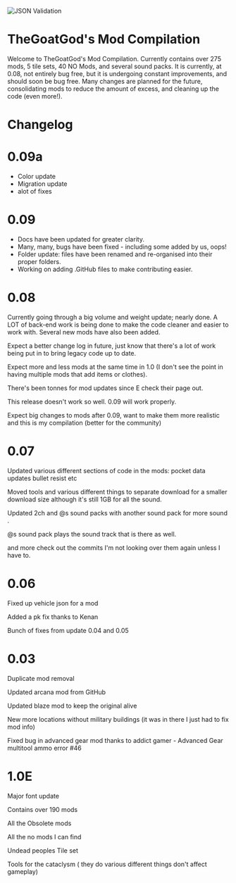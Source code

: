![JSON Validation](https://github.com/TheGoatGod/Goats-Mod-Compilation/workflows/JSON%20Validation/badge.svg?branch=Experimental-Mod-Pack)

# TheGoatGod's Mod Compilation
Welcome to TheGoatGod's Mod Compilation. Currently contains over 275 mods, 5 tile sets, 40 NO Mods, and several sound packs. It is currently, at 0.08, not entirely bug free, but it is undergoing constant improvements, and should soon be bug free. Many changes are planned for the future, consolidating mods to reduce the amount of excess, and cleaning up the code (even more!).

# Changelog
# 0.09a
- Color update
- Migration update
- alot of fixes

# 0.09
- Docs have been updated for greater clarity.
- Many, many, bugs have been fixed - including some added by us, oops!
- Folder update: files have been renamed and re-organised into their proper folders.
- Working on adding .GitHub files to make contributing easier.

# 0.08

Currently going through a big volume and weight update; nearly done. A LOT of back-end work is being done to make the code cleaner and easier to work with. Several new mods have also been added.

Expect a better change log in future, just know that there's a lot of work being put in to bring legacy code up to date.

Expect more and less mods at the same time in 1.0 (I don't see the point in having multiple mods that add items or clothes).

There's been tonnes for mod updates since E check their page out.

This release doesn't work so well. 0.09 will work properly.

Expect big changes to mods after 0.09, want to make them more realistic and this is my compilation (better for the community)

# 0.07

Updated various different sections of code in the mods:
    pocket data updates
    bullet resist
    etc

Moved tools and various different things to separate download for a smaller download size although it's still 1GB for all the sound.

Updated 2ch and @s sound packs with another sound pack for more sound .

@s sound pack plays the sound track that is there as well.

and more check out the commits I'm not looking over them again unless I have to.

# 0.06

Fixed up vehicle json for a mod

Added a pk fix thanks to Kenan

Bunch of fixes from update 0.04 and 0.05

# 0.03

Duplicate mod removal

Updated arcana mod from GitHub

Updated blaze mod to keep the original alive

New more locations without military buildings (it was in there I just had to fix mod info)

Fixed bug in advanced gear mod thanks to addict gamer - Advanced Gear multitool ammo error #46

# 1.0E

Major font update

Contains over 190 mods

All the Obsolete mods

All the no mods I can find

Undead peoples Tile set

Tools for the cataclysm ( they do various different things don't affect gameplay)
